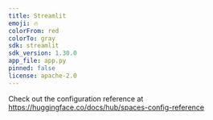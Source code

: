 ```yaml
---
title: Streamlit
emoji: 🔥
colorFrom: red
colorTo: gray
sdk: streamlit
sdk_version: 1.30.0
app_file: app.py
pinned: false
license: apache-2.0
---
```


Check out the configuration reference at https://huggingface.co/docs/hub/spaces-config-reference
